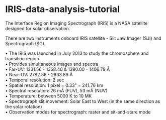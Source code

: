 # IRIS-data-analysis-tutorial

The Interface Region Imaging Spectrograph (IRIS) is a NASA satellite designed for solar observation.

There are two instruments onboard IRIS satellite - Slit Jaw Imager (SJI) and Spectrograph (SG).

• The IRIS was launched in July 2013 to study the chromosphere and transition region \
• Provides simultaneous images and spectra \
• Far-UV: 1331.56 - 1358.40 & 1390.00 - 1406.79 Å \
• Near-UV: 2782.56 - 2833.89 Å \
• Temporal resolution: 2 sec \
• Spatial resolution: 1 pixel = 0.33" = 241.76 km \
• Spectral resolution: 26 mÅ (FUV), 53 mÅ (NUV) \
• Temperature: between 5000 K to 10 MK \
• Spectrograph slit movement: Solar East to West (in the same direction as the solar rotation) \
• Observation modes for spectrograph: raster and sit-and-stare mode 
